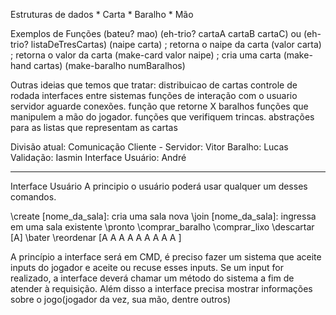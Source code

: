 Estruturas de dados
	* Carta
	* Baralho
	* Mão

Exemplos de Funções
	(bateu? mao)
	(eh-trio? cartaA cartaB cartaC) ou (eh-trio? listaDeTresCartas)
	(naipe carta) ; retorna o naipe da carta
	(valor carta) ; retorna o valor da carta
	(make-card valor naipe) ; cria uma carta
	(make-hand cartas)
	(make-baralho numBaralhos)

Outras ideias que temos que tratar:
	distribuicao de cartas
	controle de rodada
	interfaces entre sistemas
	funções de interação com o usuario
	servidor aguarde conexões.
	função que retorne X baralhos
	funções que manipulem a mão do jogador.
	funções que verifiquem trincas.
	abstrações para as listas que representam as cartas

Divisão atual:
	Comunicação Cliente - Servidor: Vitor
	Baralho: Lucas
	Validação: Iasmin
	Interface Usuário: André



---------------
Interface Usuário
A principio o usuário poderá usar qualquer um desses comandos.

\create [nome_da_sala]: cria uma sala nova
\join [nome_da_sala]: ingressa em uma sala existente
\pronto
\comprar_baralho
\comprar_lixo
\descartar [A]
\bater
\reordenar [A A A A A A A A A ]

A princípio a interface será em CMD, é preciso fazer um sistema que aceite inputs do jogador e aceite ou recuse esses inputs. Se um input for realizado, a interface deverá chamar um método do sistema a fim de atender à requisição. Além disso a interface precisa mostrar informações sobre o jogo(jogador da vez, sua mão, dentre outros)
 

